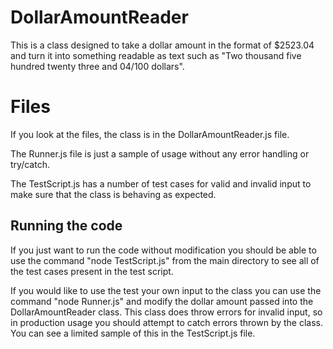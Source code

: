 # DollarAmountReader

This is a class designed to take a dollar amount in the format of $2523.04 and turn it into something readable as text such as "Two thousand five hundred twenty three and 04/100 dollars".


# Files

If you look at the files, the class is in the DollarAmountReader.js file.

The Runner.js file is just a sample of usage without any error handling or try/catch.

The TestScript.js has a number of test cases for valid and invalid input to make sure that the class is behaving as expected.

## Running the code

If you just want to run the code without modification you should be able to use the command "node TestScript.js" from the main directory to see all of the test cases present in the test script.

If you would like to use the test your own input to the class you can use the command "node Runner.js" and modify the dollar amount passed into the DollarAmountReader class. This class does throw errors for invalid input, so in production usage you should attempt to catch errors thrown by the class. You can see a limited sample of this in the TestScript.js file.
